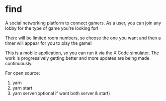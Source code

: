 # find
A social networking platform to connect gamers. As a user, you can join any lobby for the type of game you're looking for! 

There will be limited room numbers, so choose the one you want and then a timer will appear for you to play the game!

This is a mobile application, so you can run it via the X Code simulator. The work is progressively getting better and more updates are being made continuously. 

For open source:
1. yarn 
2. yarn start
3. yarn server(optional if want both server & start)
